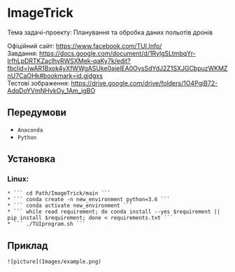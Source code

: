 # ImageTrick
Тема задачі-проекту: Планування та обробка даних польотів дронів

Офіційний сайт:
https://www.facebook.com/TUI.Info/ <br>
Завдання:
https://docs.google.com/document/d/1RylgSLtmbqYr-IrfhLpDRTKZaclhvRWSXMek-qaKy7k/edit?fbclid=IwAR1Bxok4yXfWWgASUke0ajelEA0OysSdYdJ2Z1SXJGCbpuzWKMZnU7CaOHk#bookmark=id.gjdgxs<br>
Тестові зображення:
https://drive.google.com/drive/folders/1O4PgiB72-AdqDoYVmNHvkOy_1Am_igBO

## Передумови
* ``` Anaconda ```
* ``` Python ```

## Установка
  ### Linux:
    * ``` cd Path/ImageTrick/main ```
    * ``` conda create -n new_environment python=3.6 ```
    * ``` conda activate new_environment ```
    * ``` while read requirement; do conda install --yes $requirement || pip install $requirement; done < requirements.txt ```
    * ``` ./TUIprogram.sh ```

## Приклад 
    ![picture](Images/example.png)
